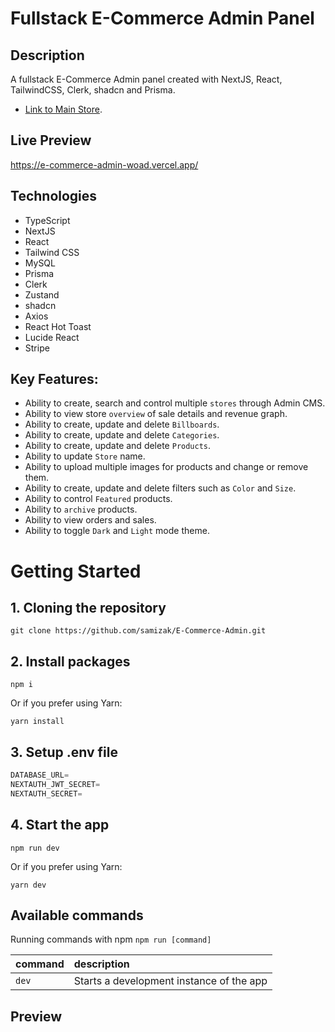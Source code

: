 # Fullstack E-Commerce Admin Panel

## Description
A fullstack E-Commerce Admin panel created with NextJS, React, TailwindCSS, Clerk, shadcn and Prisma.

- [Link to Main Store](https://github.com/samizak/E-Commerce-Store/).

## Live Preview
https://e-commerce-admin-woad.vercel.app/

## Technologies
* TypeScript
* NextJS
* React
* Tailwind CSS
* MySQL
* Prisma
* Clerk
* Zustand
* shadcn
* Axios
* React Hot Toast
* Lucide React
* Stripe

## Key Features:

- Ability to create, search and control multiple `stores` through Admin CMS.
- Ability to view store `overview` of sale details and revenue graph.
- Ability to create, update and delete `Billboards`.
- Ability to create, update and delete `Categories`.
- Ability to create, update and delete `Products`.
- Ability to update `Store` name.
- Ability to upload multiple images for products and change or remove them.
- Ability to create, update and delete filters such as `Color` and `Size`.
- Ability to control `Featured` products.
- Ability to `archive` products.
- Ability to view orders and sales.
- Ability to toggle `Dark` and `Light` mode theme.


# Getting Started

## 1. Cloning the repository
```shell
git clone https://github.com/samizak/E-Commerce-Admin.git
```

## 2. Install packages
```shell
npm i
```
Or if you prefer using Yarn:
```shell
yarn install
```

## 3. Setup .env file
```js
DATABASE_URL=
NEXTAUTH_JWT_SECRET=
NEXTAUTH_SECRET=
```

## 4. Start the app
```shell
npm run dev
```
Or if you prefer using Yarn:
```shell
yarn dev
```

## Available commands

Running commands with npm `npm run [command]`

| command         | description                              |
| :-------------- | :--------------------------------------- |
| `dev`           | Starts a development instance of the app |


## Preview

